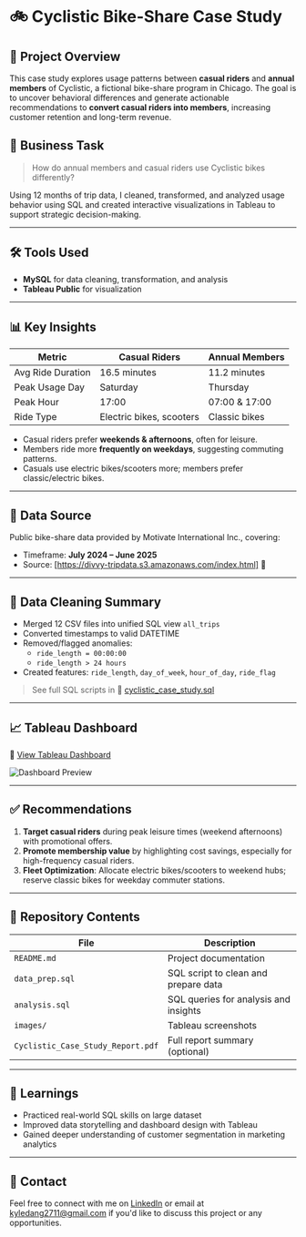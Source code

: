# 🚲 Cyclistic Bike-Share Case Study

## 📌 Project Overview

This case study explores usage patterns between **casual riders** and **annual members** of Cyclistic, a fictional bike-share program in Chicago. The goal is to uncover behavioral differences and generate actionable recommendations to **convert casual riders into members**, increasing customer retention and long-term revenue.

## 🎯 Business Task

> How do annual members and casual riders use Cyclistic bikes differently?

Using 12 months of trip data, I cleaned, transformed, and analyzed usage behavior using SQL and created interactive visualizations in Tableau to support strategic decision-making.

---

## 🛠 Tools Used

- **MySQL** for data cleaning, transformation, and analysis
- **Tableau Public** for visualization

---

## 📊 Key Insights

| Metric | Casual Riders | Annual Members |
|--------|----------------|----------------|
| Avg Ride Duration | 16.5 minutes | 11.2 minutes |
| Peak Usage Day | Saturday | Thursday |
| Peak Hour | 17:00 | 07:00 & 17:00 |
| Ride Type | Electric bikes, scooters | Classic bikes |

- Casual riders prefer **weekends & afternoons**, often for leisure.
- Members ride more **frequently on weekdays**, suggesting commuting patterns.
- Casuals use electric bikes/scooters more; members prefer classic/electric bikes.

---

## 📌 Data Source

Public bike-share data provided by Motivate International Inc., covering:
- Timeframe: **July 2024 – June 2025**
- Source: [https://divvy-tripdata.s3.amazonaws.com/index.html] 🔗

---

## 🧹 Data Cleaning Summary

- Merged 12 CSV files into unified SQL view `all_trips`
- Converted timestamps to valid DATETIME
- Removed/flagged anomalies:
  - `ride_length = 00:00:00`
  - `ride_length > 24 hours`
- Created features: `ride_length`, `day_of_week`, `hour_of_day`, `ride_flag`

> See full SQL scripts in 📄 [cyclistic_case_study.sql](cyclistic_case_study.sql)

---

## 📈 Tableau Dashboard

🔗 [View Tableau Dashboard](https://public.tableau.com/views/cyclistic_dashboard](https://public.tableau.com/app/profile/sidney.dang/viz/CasualvsMemberRidePatternsCyclisticAnalysis/CyclisticDashboard))

![Dashboard Preview](images/dashboard.png)

---

## ✅ Recommendations

1. **Target casual riders** during peak leisure times (weekend afternoons) with promotional offers.
2. **Promote membership value** by highlighting cost savings, especially for high-frequency casual riders.
3. **Fleet Optimization**: Allocate electric bikes/scooters to weekend hubs; reserve classic bikes for weekday commuter stations.

---

## 📁 Repository Contents

| File | Description |
|------|-------------|
| `README.md` | Project documentation |
| `data_prep.sql` | SQL script to clean and prepare data |
| `analysis.sql` | SQL queries for analysis and insights |
| `images/` | Tableau screenshots |
| `Cyclistic_Case_Study_Report.pdf` | Full report summary (optional) |

---

## 🧠 Learnings

- Practiced real-world SQL skills on large dataset
- Improved data storytelling and dashboard design with Tableau
- Gained deeper understanding of customer segmentation in marketing analytics

---

## 💬 Contact

Feel free to connect with me on [LinkedIn](https://linkedin.com/in/sidney-dang) or email at kyledang2711@gmail.com if you'd like to discuss this project or any opportunities.
